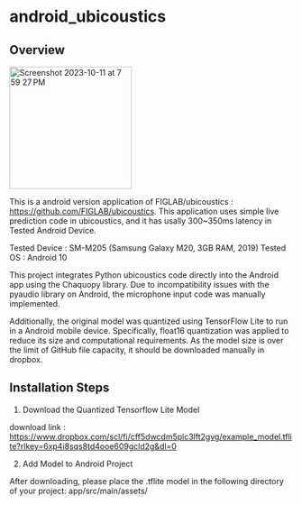 # android_ubicoustics

## Overview

<img width="217" alt="Screenshot 2023-10-11 at 7 59 27 PM" src="https://github.com/diffzerg/android_ubicoustics/assets/50289876/6cfecc45-725d-4898-a898-c45d9f5a9b7f">

This is a android version application of FIGLAB/ubicoustics : https://github.com/FIGLAB/ubicoustics.
This application uses simple live prediction code in ubicoustics, and it has usally 300~350ms latency in Tested Android Device.

Tested Device : SM-M205 (Samsung Galaxy M20, 3GB RAM, 2019)
Tested OS : Android 10

This project integrates Python ubicoustics code directly into the Android app using the Chaquopy library. Due to incompatibility issues with the pyaudio library on Android, the microphone input code was manually implemented.

Additionally, the original model was quantized using TensorFlow Lite to run in a Android mobile device. Specifically, float16 quantization was applied to reduce its size and computational requirements. As the model size is over the limit of GitHub file capacity, it should be downloaded manually in dropbox.

## Installation Steps

1. Download the Quantized Tensorflow Lite Model

download link : https://www.dropbox.com/scl/fi/cff5dwcdm5plc3lft2gvg/example_model.tflite?rlkey=6xp4i8sqs8td4ooe609gcld2g&dl=0

2. Add Model to Android Project

After downloading, please place the .tflite model in the following directory of your project: app/src/main/assets/
